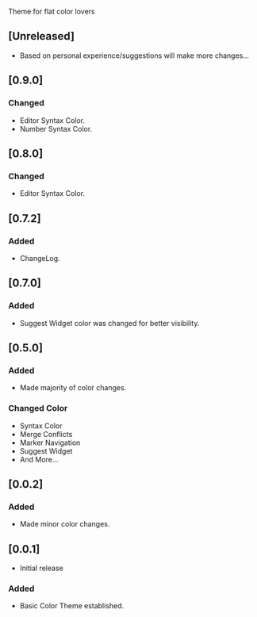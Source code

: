 Theme for flat color lovers

## [Unreleased]
- Based on personal experience/suggestions will make more changes...

## [0.9.0]
### Changed
- Editor Syntax Color.
- Number Syntax Color.

## [0.8.0]
### Changed
- Editor Syntax Color.

## [0.7.2]
### Added
- ChangeLog.

## [0.7.0]
### Added
- Suggest Widget color was changed for better visibility.

## [0.5.0]
### Added
- Made majority of color changes.
### Changed Color
- Syntax Color
- Merge Conflicts
- Marker Navigation
- Suggest Widget
- And More...

## [0.0.2]
### Added
- Made minor color changes.

## [0.0.1]
- Initial release

### Added
- Basic Color Theme established.